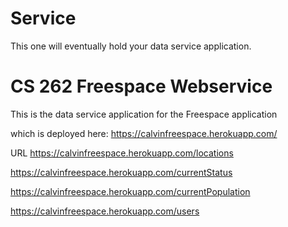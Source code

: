 # Service
This one will eventually hold your data service application.

# CS 262 Freespace Webservice

This is the data service application for the Freespace application
 
 which is deployed here:
 https://calvinfreespace.herokuapp.com/


URL 
https://calvinfreespace.herokuapp.com/locations

https://calvinfreespace.herokuapp.com/currentStatus

https://calvinfreespace.herokuapp.com/currentPopulation

https://calvinfreespace.herokuapp.com/users
